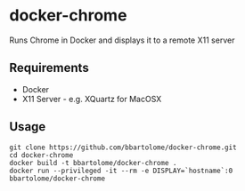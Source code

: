 # docker-chrome

Runs Chrome in Docker and displays it to a remote X11 server

## Requirements

- Docker
- X11 Server - e.g. XQuartz for MacOSX

## Usage

```
git clone https://github.com/bbartolome/docker-chrome.git
cd docker-chrome
docker build -t bbartolome/docker-chrome .
docker run --privileged -it --rm -e DISPLAY=`hostname`:0 bbartolome/docker-chrome
```
